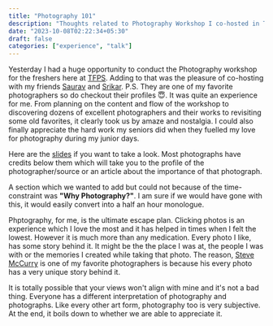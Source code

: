```yaml
---
title: "Photography 101"
description: "Thoughts related to Photography Workshop I co-hosted in TFPS"
date: "2023-10-08T02:22:34+05:30"
draft: false
categories: ["experience", "talk"]
---
```


Yesterday I had a huge opportunity to conduct the Photography workshop for the freshers here at [TFPS](https://www.youtube.com/tfpsiitkgp). Adding to that was the pleasure of co-hosting with my friends [Saurav](https://www.instagram.com/saurzv/) and [Srikar](https://www.instagram.com/gidugusrikar/). P.S. They are one of my favorite photographers so do checkout their profiles 😇. It was quite an experience for me. From planning on the content and flow of the workshop to discovering dozens of excellent photographers and their works to revisiting some old favorites, it clearly took us by amaze and nostalgia. I could also finally appreciate the hard work my seniors did when they fuelled my love for photography during my junior days.

Here are the [slides](/Photography101.pdf) if you want to take a look. Most photographs have credits below them which will take you to the profile of the photographer/source or an article about the importance of that photograph.

A section which we wanted to add but could not because of the time-constraint was **"Why Photography?"**. I am sure if we would have gone with this, it would easily convert into a half an hour monologue.

Phptography, for me, is the ultimate escape plan. Clicking photos is an experience which I love the most and it has helped in times when I felt the lowest. However it is much more than any medication. Every photo I like, has some story behind it. It might be the the place I was at, the people I was with or the memories I created while taking that photo. The reason, [Steve McCurry](https://www.instagram.com/stevemccurryofficial/) is one of my favorite photographers is because his every photo has a very unique story behind it.

It is totally possible that your views won't align with mine and it's not a bad thing. Everyone has a different interpretation of photography and photographs. Like every other art form, photography too is very subjective. At the end, it boils down to whether we are able to appreciate it.
